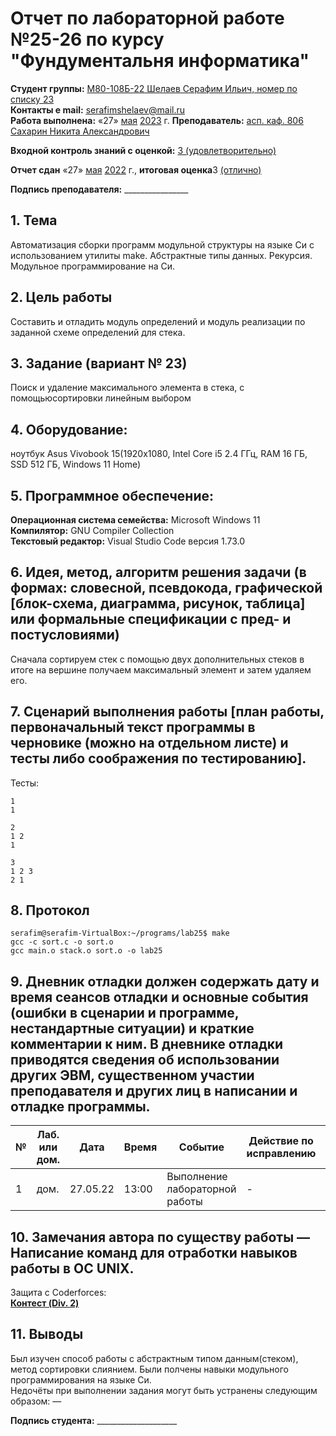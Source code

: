 # Отчет по лабораторной работе №25-26 по курсу "Фундументальня информатика" 
<b>Студент группы:</b> <ins>М80-108Б-22 Шелаев Серафим Ильич, номер по списку 23</ins>  
<b>Контакты e mail:</b> <ins>serafimshelaev@mail.ru</ins>  
<b>Работа выполнена:</b> «27» <ins>мая</ins> <ins>2023</ins> г.
<b>Преподаватель:</b> <ins>асп. каф. 806 Сахарин Никита Александрович</ins>

<b>Входной контроль знаний с оценкой:</b> <ins>3 (удовлетворительно)</ins>

<b>Отчет сдан</b> «27» <ins>мая</ins> <ins>2022</ins> г., <b>итоговая оценка</b>3 <ins> (отлично)</ins>                                                          

<b>Подпись преподавателя:</b> ________________
## 1. Тема
Автоматизация сборки программ модульной структуры на языке Си с использованием утилиты make. Абстрактные типы данных. Рекурсия. Модульное программирование на Си.
## 2. Цель работы
Составить и отладить модуль определений и модуль реализации по заданной схеме определений для стека.
## 3. Задание (вариант № 23)
Поиск и удаление максимального элемента в стека, с помощьюсортировки линейным выбором  
## 4. Оборудование:
ноутбук  Asus Vivobook 15(1920x1080, Intel Core i5 2.4 ГГц, RAM 16 ГБ, SSD 512 ГБ, Windows 11 Home)
## 5. Программное обеспечение:
<b>Операционная система семейства:</b> Microsoft Windows 11<br/> 
<b>Компилятор:</b> GNU Compiler Collection<br/>
<b>Текстовый редактор:</b> Visual Studio Code версия 1.73.0<br/>
## 6. Идея, метод, алгоритм решения задачи (в формах: словесной, псевдокода, графической [блок-схема, диаграмма, рисунок, таблица] или формальные спецификации с пред- и постусловиями)
Сначала сортируем стек с помощью двух дополнительных стеков в итоге на вершине получаем максимальный элемент и затем удаляем его.     
 
## 7. Сценарий выполнения работы [план работы, первоначальный текст программы в черновике (можно на отдельном листе) и тесты либо соображения по тестированию]. 
Тесты:
```
1
1

```
```
2
1 2
1
```
```
3
1 2 3
2 1
```
## 8. Протокол  
```
serafim@serafim-VirtualBox:~/programs/lab25$ make
gcc -c sort.c -o sort.o
gcc main.o stack.o sort.o -o lab25 
```

## 9. Дневник отладки должен содержать дату и время сеансов отладки и основные события (ошибки в сценарии и программе, нестандартные ситуации) и краткие комментарии к ним. В дневнике отладки приводятся сведения об использовании других ЭВМ, существенном участии преподавателя и других лиц в написании и отладке программы.

| № |  Лаб. или дом. | Дата | Время | Событие | Действие по исправлению | Примечание |
| ------ | ------ | ------ | ------ | ------ | ------ | ------ |
| 1 | дом. | 27.05.22 | 13:00 | Выполнение лабораторной работы | - | - |
## 10. Замечания автора по существу работы — Написание команд для отработки навыков работы в ОС UNIX.
Защита с Coderforces:  
<b>[Контест (Div. 2)](https://codeforces.com/contest/1810/submission/199989384)</b> 


## 11. Выводы
Был изучен способ работы с абстрактным типом данным(стеком), метод сортировки слиянием. Были полчены навыки модульного программирования на языке Си.    
Недочёты при выполнении задания могут быть устранены следующим образом: —

<b>Подпись студента:</b> ____________________




